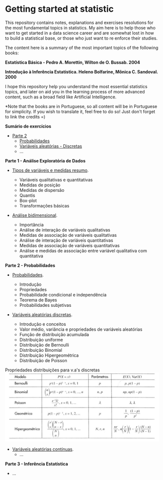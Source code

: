 # Getting started at statistic

This repository contains notes, explanations and exercises resolutions for the most fundamental topics in statistics. My aim here is to help those who want to get started in a data science career and are somewhat lost in how to build a statistical base, or those who just want to re enforce their studies. 

The content here is a summary of the most important topics of the following books:

**Estatística Básica - Pedro A. Morettin, Wilton de O. Bussab. 2004** 

**Introdução à Inferência Estatística. Heleno Bolfarine, Mônica C. Sandoval. 2000**


I hope this repository help you understand the most essential statistics topics, and  later on aid you in the learning process of more advanced content, such as a broad field like Artificial Intelligence. 

*Note that the books are in Portuguese, so all content will be in Portuguese for simplicity. If you wish to translate it, feel free to do so! Just don't forget to link the credits =)

**Sumário de exercícios**
- [Parte 2](https://github.com/Renatochaz/statistic-fundamentals/blob/master/exercises/P2/)
  - [Probabilidades](https://github.com/Renatochaz/statistic-fundamentals/blob/master/exercises/P2/probabilidades.ipynb)
  - [Variáveis aleatórias - Discretas](https://github.com/Renatochaz/statistic-fundamentals/blob/master/exercises/P2/vas_discretas.ipynb)
  - ...
  
  
**Parte 1 - Análise Exploratória de Dados**

- [Tipos de variáveis e medidas resumo](https://github.com/Renatochaz/statistic-fundamentals/blob/master/P1-analise-exploratoria/variaveis-medidas.ipynb).
  - Variáveis qualitativas e quantitativas
  - Medidas de posição
  - Medidas de dispersão
  - Quantis
  - Box-plot
  - Transformações básicas
  
- [Análise bidimensional](https://github.com/Renatochaz/statistic-fundamentals/blob/master/P1-analise-exploratoria/analise-bidimensional.ipynb).
  - Importância
  - Análise de interação de variáveis qualitativas
  - Medidas de associação de variáveis qualitativas
  - Análise de interação de variáveis quantitativas
  - Medidas de associação de variáveis quantitativas
  - Análise e medidas de associação entre variável qualitativa com quantitativa


**Parte 2 - Probabilidades**

- [Probabilidades](https://github.com/Renatochaz/statistic-fundamentals/blob/master/P2-probabilidades/probabilidades.ipynb). 
  - Introdução
  - Propriedades
  - Probabilidade condicional e independência
  - Teorema de Bayes
  - Probabilidades subjetivas
  
- [Variáveis aleatórias discretas](https://github.com/Renatochaz/statistic-fundamentals/blob/master/P2-probabilidades/variaveis-aleatorias-discretas.ipynb).
  - Introdução e conceitos
  - Valor médio, variância e propriedades de variáveis aleatórias
  - Função de distribuição acumulada
  - Distribuição uniforme
  - Distribuição de Bernoulli
  - Distribuição Binomial
  - Distribuição Hipergeométrica
  - Distribuição de Poisson

Propriedades distribuições para v.a's discretas
![Resumo distribuições para v.a's discretas](media/mods_discretas.jpg)

- [Variáveis aleatórias contínuas](https://github.com/Renatochaz/statistic-fundamentals/blob/master/P2-probabilidades/variaveis-aleatorias-discretas.ipynb).
  - ...



**Parte 3 - Inferência Estatística**

- ...





